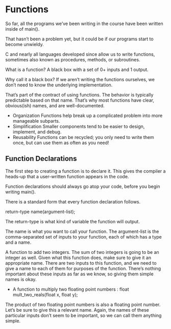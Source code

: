 # Functions
So far, all the programs we’ve been writing in the course have been written inside of main().

That hasn’t been a problem yet, but it could be if our programs start to become unwieldy.

C and nearly all languages developed since allow us to write functions, sometimes also known as procedures, methods, or subroutines.

What is a function?
A black box with a set of 0+ inputs and 1 output.

Why call it a black box?
If we aren’t writing the functions ourselves, we don’t need to know the underlying implementation.

That’s part of the contract of using functions. The behavior is typically predictable based on that name. That’s why most functions have clear, obvious(ish) names, and are well-documented.

- Organization
Functions help break up a complicated problem into more manageable subparts.
- Simplification
Smaller components tend to be easier to design, implement, and debug.
- Reusability
Functions can be recycled; you only need to write them once, but can use them as often as you need!

## Function Declarations
The first step to creating a function is to declare it. This gives the compiler a heads-up that a user-written function appears in the code.

Function declarations should always go atop your code, before you begin writing main().

There is a standard form that every function declaration follows.

return-type name(argument-list);

The return-type is what kind of variable the function will output.

The name is what you want to call your function.
The argument-list is the comma-separated set of inputs to your function, each of which has a type and a name.

A function to add two integers.
The sum of two integers is going to be an integer as well.
Given what this function does, make sure to give it an appropriate name.
There are two inputs to this function, and we need to give a name to each of them for purposes of the function. There’s nothing important about these inputs as far as we know, so giving them simple names is okay.

- A function to multiply two floating point numbers :
float mult_two_reals(float x, float y);

The product of two floating point numbers is also a floating point number.
Let’s be sure to give this a relevant name.
Again, the names of these particular inputs don’t seem to be important, so we can call them anything simple.